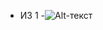 - ИЗ 1
    -![Alt-текст](https://sun9-16.userapi.com/mXhWdu-RpkeCx8gRbV-GsUgT0V1OPwFSfuF3JQ/XmSz0qbVqsM.jpg "Result")
